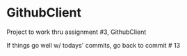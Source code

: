 # GithubClient
Project to work thru assignment #3, GithubClient

If things go well w/ todays' commits, go back to commit # 13
